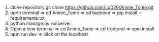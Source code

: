 1. clone repository git clone https://github.com/Lg026/Anime_Tome.git
2. open terminal => cd Anime_Tome => cd backend => pip install -r requirements.txt
3. python manage.py runserver
4. Open a new terminal => cd Anime_Tome => cd frontend => npm install
5. npm run dev => click on the localhost 
